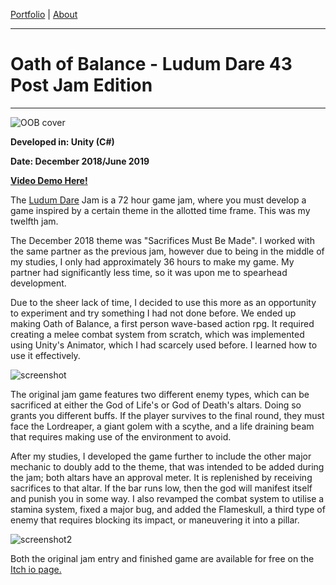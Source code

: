 [Portfolio](index.md) | [About](about.md)

____

# Oath of Balance - Ludum Dare 43 Post Jam Edition

____

![OOB cover](https://cdn.discordapp.com/attachments/385469825750663169/592421807810936833/portfolio_oob.png)

**Developed in: Unity (C#)**

**Date: December 2018/June 2019**

[**Video Demo Here!**](https://youtu.be/yhshhnWBO_I)

The [Ludum Dare](ludum.md) Jam is a 72 hour game jam, where you must develop a game inspired by a certain theme in the allotted time frame. This was my twelfth jam.

The December 2018 theme was "Sacrifices Must Be Made". I worked with the same partner as the previous jam, however due to being in the middle of my studies, I only had approximately 36 hours to make my game. My partner had significantly less time, so it was upon me to spearhead development.

Due to the sheer lack of time, I decided to use this more as an opportunity to experiment and try something I had not done before. We ended up making Oath of Balance, a first person wave-based action rpg. It required creating a melee combat system from scratch, which was implemented using Unity's Animator, which I had scarcely used before. I learned how to use it effectively.

![screenshot](https://cdn.discordapp.com/attachments/385469825750663169/592504081780703233/unknown.png)

The original jam game features two different enemy types, which can be sacrificed at either the God of Life's or God of Death's altars. Doing so grants you different buffs. If the player survives to the final round, they must face the Lordreaper, a giant golem with a scythe, and a life draining beam that requires making use of the environment to avoid.

After my studies, I developed the game further to include the other major mechanic to doubly add to the theme, that was intended to be added during the jam; both altars have an approval meter. It is replenished by receiving sacrifices to that altar. If the bar runs low, then the god will manifest itself and punish you in some way. I also revamped the combat system to utilise a stamina system, fixed a major bug, and added the Flameskull, a third type of enemy that requires blocking its impact, or maneuvering it into a pillar.

![screenshot2](https://cdn.discordapp.com/attachments/385469825750663169/592504544316096544/unknown.png)

Both the original jam entry and finished game are available for free on the [Itch io page.](https://polyrogue.itch.io/oath-of-balance)
